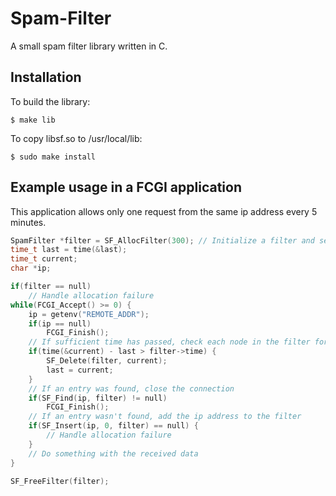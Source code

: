 # Spam-Filter
A small spam filter library written in C.

## Installation
To build the library:
```
$ make lib
```
To copy libsf.so to /usr/local/lib:
```
$ sudo make install
```

## Example usage in a FCGI application
This application allows only one request from the same ip address every 5 minutes.
```c
SpamFilter *filter = SF_AllocFilter(300); // Initialize a filter and set the SpamFilterNode lifetime to 5 minutes
time_t last = time(&last);
time_t current;
char *ip;

if(filter == null)
    // Handle allocation failure
while(FCGI_Accept() >= 0) {
    ip = getenv("REMOTE_ADDR");
    if(ip == null)
        FCGI_Finish();
    // If sufficient time has passed, check each node in the filter for deletion
    if(time(&current) - last > filter->time) {
        SF_Delete(filter, current);
        last = current;
    }
    // If an entry was found, close the connection
    if(SF_Find(ip, filter) != null)
        FCGI_Finish();
    // If an entry wasn't found, add the ip address to the filter
    if(SF_Insert(ip, 0, filter) == null) {
        // Handle allocation failure
    }
    // Do something with the received data
}

SF_FreeFilter(filter);
```
